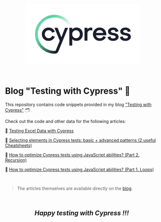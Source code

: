 <div align='center'>
<p align="center"> 
        <a href="https://medium.com/testing-with-cypress"><img src=".github\assets\cypress_logo_social.png" alt="header" width="75%"
   align="center"/> 
 </a></p></div>
 
<br>

# **Blog "Testing with Cypress"** 📝

This repository contains code snippets provided in my blog <a href="https://medium.com/testing-with-cypress">"Testing with Cypress"</a> 🗂️

Check out the code and other data for the following articles:

📌 <a href="https://github.com/Sanzhanov/Blog-Testing-with-Cypress/tree/main/Testing%20Excel%20Data">Testing Excel Data with Cypress</a>

📌 <a href="https://github.com/Sanzhanov/Blog-Testing-with-Cypress/tree/main/Selecting%20Elements">Selecting elements in Cypress tests: basic + advanced patterns (2 useful Cheatsheets)</a>

📌 <a href="https://github.com/Sanzhanov/Blog-Testing-with-Cypress/blob/main/Tests%20optimization/recursion.ts">How to optimize Cypress tests using JavaScript abilities? (Part 2. Recursion)</a>

📌 <a href="https://github.com/Sanzhanov/Blog-Testing-with-Cypress/blob/main/Tests%20optimization/loops.ts">How to optimize Cypress tests using JavaScript abilities? (Part 1. Loops)</a>

<br>

>The articles themselves are available directly on the <a href="https://medium.com/testing-with-cypress">blog</a>.

<br>
<div align='center'>

## ***Happy testing with Cypress !!!***
</div>